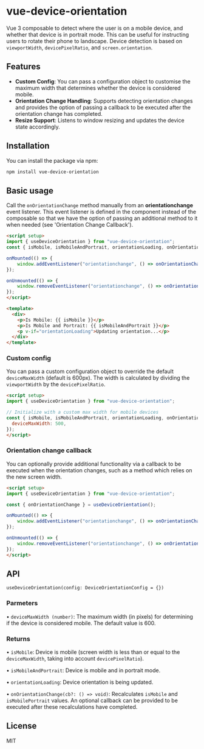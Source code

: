 # vue-device-orientation

Vue 3 composable to detect where the user is on a mobile device, and whether that device is in portrait mode. This can be useful for instructing users to rotate their phone to landscape. Device detection is based on `viewportWidth`, `devicePixelRatio`, and `screen.orientation`.
## Features
- **Custom Config**: You can pass a configuration object to customise the maximum width that determines whether the device is considered mobile.
- **Orientation Change Handling**: Supports detecting orientation changes and provides the option of passing a callback to be executed after the orientation change has completed.
- **Resize Support**: Listens to window resizing and updates the device state accordingly.

## Installation

You can install the package via npm:

```bash
npm install vue-device-orientation
```

## Basic usage
Call the `onOrientationChange` method manually from an **orientationchange** event listener. This event listener is defined in the component instead of the composable so that we have the option of passing an additional method to it when needed (see 'Orientation Change Callback').

```html
<script setup>
import { useDeviceOrientation } from "vue-device-orientation";
const { isMobile, isMobileAndPortrait, orientationLoading, onOrientationChange } = useDeviceOrientation();

onMounted(() => {
    window.addEventListener("orientationchange", () => onOrientationChange());
});

onUnmounted(() => {
    window.removeEventListener("orientationchange", () => onOrientationChange());
});
</script>

<template>
  <div>
    <p>Is Mobile: {{ isMobile }}</p>
    <p>Is Mobile and Portrait: {{ isMobileAndPortrait }}</p>
    <p v-if="orientationLoading">Updating orientation...</p>
  </div>
</template>
```

### Custom config
You can pass a custom configuration object to override the default `deviceMaxWidth` (default is 600px). The width is calculated by dividing the `viewportWidth` by the `devicePixelRatio`.

```html
<script setup>
import { useDeviceOrientation } from "vue-device-orientation";

// Initialize with a custom max width for mobile devices
const { isMobile, isMobileAndPortrait, orientationLoading, onOrientationChange } = useDeviceOrientation({
  deviceMaxWidth: 500,
});
</script>
```

### Orientation change callback
You can optionally provide additional functionality via a callback to be executed when the orientation changes, such as a method which relies on the new screen width.

```html
<script setup>
import { useDeviceOrientation } from "vue-device-orientation";

const { onOrientationChange } = useDeviceOrientation();

onMounted(() => {
    window.addEventListener("orientationchange", () => onOrientationChange(myExtraFunction));
});

onUnmounted(() => {
    window.removeEventListener("orientationchange", () => onOrientationChange(myExtraFunction));
});
</script>
```

## API
`useDeviceOrientation(config: DeviceOrientationConfig = {})`

### Parmeters
• `deviceMaxWidth (number)`: The maximum width (in pixels) for determining if the device is considered mobile. The default value is 600.

### Returns
• `isMobile`: Device is mobile (screen width is less than or equal to the `deviceMaxWidth`, taking into account `devicePixelRatio`).

• `isMobileAndPortrait`: Device is mobile and in portrait mode.

• `orientationLoading`: Device orientation is being updated.

• `onOrientationChange(cb?: () => void)`: Recalculates `isMobile` and `isMobilePortrait` values. An optional callback can be provided to be executed after these recalculations have completed.


## License
MIT
